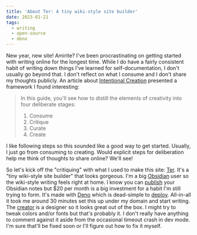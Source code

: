 ```yaml
---
title: 'About Ter: A tiny wiki-style site builder'
date: 2023-01-21
tags:
  - writing
  - open-source
  - deno
---
```


New year, new site! Amirite? I've been procrastinating on getting started with writing online for the longest time. While I do have a fairly consistent habit of writing down things I've learned for self-documentation, I don't usually go beyond that. I don't reflect on what I consume and I don't share my thoughts publicly. An article about [Intentional Creation](https://github.com/readme/guides/intentional-creation) presented a framework I found interesting:

> In this guide, you'll see how to distill the elements of creativity into four deliberate stages: 
> 
> 1. Consume
> 2. Critique
> 3. Curate
> 4. Create 

I like following steps so this sounded like a good way to get started. Usually, I just go from consuming to creating. Would explicit steps for deliberation help me think of thoughts to share online? We'll see!

So let's kick off the "critiquing" with what I used to make this site: [Ter](https://ter.kkga.me/). It's a "tiny wiki-style site builder" that looks gorgeous. I'm a big [Obsidian](https://obsidian.md/) user so the wiki-style writing feels right at home. I know you can [publish](https://obsidian.md/publish) your Obsidian notes but $20 per month is a big investment for a habit I'm still trying to form. It's made with [Deno](https://deno.land/) which is dead-simple to [deploy](https://deno.com/deploy). All-in-all it took me around 30 minutes set this up under my domain and start writing. The [creator](https://kkga.me/) is a designer so it looks great out of the box. I might try to tweak colors and/or fonts but that's probably it. I don't really have anything to comment against it aside from the occasional timeout crash in dev mode. I'm sure that'll be fixed soon or I'll figure out how to fix it myself.
